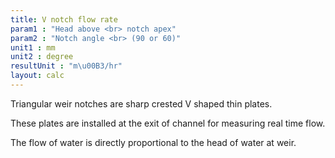 ```yaml
---
title: V notch flow rate
param1 : "Head above <br> notch apex"
param2 : "Notch angle <br> (90 or 60)"
unit1 : mm
unit2 : degree
resultUnit : "m\u00B3/hr"
layout: calc
---
```

Triangular weir notches are sharp crested  V shaped thin plates.

These plates are installed at the exit of channel for measuring real time flow.
           
The flow of water is directly proportional to the head of water at weir.

<script>  
    const inputs = document.querySelectorAll('input');    
    inputs.forEach(input => {   
      input.addEventListener('input', () => {
        
        calculate();
      });      
      // Check on page load
      if (input.value) {
        input.closest('.outlined-field').classList.add('has-content');
      }
    });
    // Calculate function 
    function calculate() {
      const v1 = parseFloat(document.getElementById('param1').value) || 0;
      const v2 = parseFloat(document.getElementById('param2').value) || 0;      
      //const v3 = parseFloat(document.getElementById('param3').value) || 0;
      //const v4= parseFloat(document.getElementById('param5').value) || 0;    
      const result = 
       v2 === 60.0
        ? Math.pow(v1, 2.5) * 0.7666
        : v2 === 90.0
            ? Math.pow(v1, 2.5) * 1.3466 * 3.6
            : 0.0;


      document.getElementById('result').innerText = result.toFixed(2);
    }
</script>
 
 